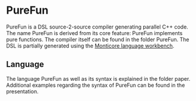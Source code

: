 # PureFun

PureFun is a DSL source-2-source compiler generating parallel C++ code. The name PureFun is derived from its core feature: PureFun implements pure functions.
The compiler itself can be found in the folder PureFun. The DSL is partially generated using the [Monticore language workbench](http://monticore.de/).

## Language

The language PureFun as well as its syntax is explained in the folder paper. Additional examples regarding the syntax of PureFun can be found in the presentation.
